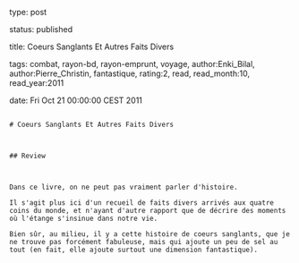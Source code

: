 type: post
status: published
title: Coeurs Sanglants Et Autres Faits Divers
tags:  combat,  rayon-bd,  rayon-emprunt,  voyage, author:Enki_Bilal, author:Pierre_Christin, fantastique, rating:2, read, read_month:10, read_year:2011
date: Fri Oct 21 00:00:00 CEST 2011
~~~~~~
# Coeurs Sanglants Et Autres Faits Divers

## Review

Dans ce livre, on ne peut pas vraiment parler d'histoire.  
Il s'agit plus ici d'un recueil de faits divers arrivés aux quatre coins du monde, et n'ayant d'autre rapport que de décrire des moments où l'étange s'insinue dans notre vie.  
Bien sûr, au milieu, il y a cette histoire de coeurs sanglants, que je ne trouve pas forcément fabuleuse, mais qui ajoute un peu de sel au tout (en fait, elle ajoute surtout une dimension fantastique).